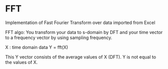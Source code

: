# FFT
Implementation of Fast Fourier Transform over data imported from Excel

FFT algo: 
You transform your data to s-domain by DFT and your time vector to a frequency vector by using sampling frequency.

X : time domain data
Y = fft(X) 

This Y  vector consists of the average values of X (DFT).
Y is not equal to the values of X.
